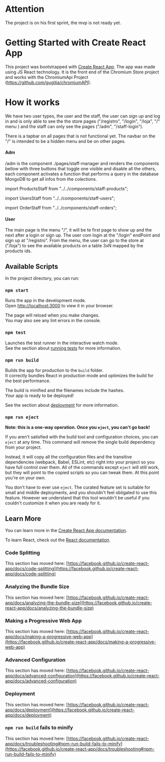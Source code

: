 # Attention
The project is on his first sprint,  the mvp is not ready yet.

# Getting Started with Create React App

This project was bootstrapped with [Create React App](https://github.com/facebook/create-react-app).
The app was made using JS React technology.
It is the front end of the Chromium Store project and works with the ChromiumApi Project (https://github.com/gugitia/chromiumAPI).

# How it works

We have two user types, the user and the staff, the user can sign up and log in and is only able to see the the store pages ("/registro", "/login", "/loja", "/" menu ) and the staff can only see the pages ("/adm", "/staff-login").

There is a tapbar on all pages that is not functional yet.
The navbar on the "/" is intended to be a hidden menu and be on other pages.

#### Adm

/adm is the component ./pages/staff-manager and renders the components bellow with three buttons that toggle one visible and disable all the others,
each component activates a function that performs a query in the database MongoDB to get all infos from the colections.

import ProductsStaff from "../../components/staff-products";

import UsersStaff from "../../components/staff-users";

import OrderStaff from "../../components/staff-orders";


#### User

The main page is the menu "/", it will be te first page to show up and the next after a login or sign up.
The user com login at the "/login" endPoint and sign up at "/registro".
From the menu, the user can go to the store at ("/loja") to see the available products on a table 3xN mapped by the products ids.

## Available Scripts

In the project directory, you can run:

### `npm start`

Runs the app in the development mode.\
Open [http://localhost:3000](http://localhost:3000) to view it in your browser.

The page will reload when you make changes.\
You may also see any lint errors in the console.

### `npm test`

Launches the test runner in the interactive watch mode.\
See the section about [running tests](https://facebook.github.io/create-react-app/docs/running-tests) for more information.

### `npm run build`

Builds the app for production to the `build` folder.\
It correctly bundles React in production mode and optimizes the build for the best performance.

The build is minified and the filenames include the hashes.\
Your app is ready to be deployed!

See the section about [deployment](https://facebook.github.io/create-react-app/docs/deployment) for more information.

### `npm run eject`

**Note: this is a one-way operation. Once you `eject`, you can't go back!**

If you aren't satisfied with the build tool and configuration choices, you can `eject` at any time. This command will remove the single build dependency from your project.

Instead, it will copy all the configuration files and the transitive dependencies (webpack, Babel, ESLint, etc) right into your project so you have full control over them. All of the commands except `eject` will still work, but they will point to the copied scripts so you can tweak them. At this point you're on your own.

You don't have to ever use `eject`. The curated feature set is suitable for small and middle deployments, and you shouldn't feel obligated to use this feature. However we understand that this tool wouldn't be useful if you couldn't customize it when you are ready for it.

## Learn More

You can learn more in the [Create React App documentation](https://facebook.github.io/create-react-app/docs/getting-started).

To learn React, check out the [React documentation](https://reactjs.org/).

### Code Splitting

This section has moved here: [https://facebook.github.io/create-react-app/docs/code-splitting](https://facebook.github.io/create-react-app/docs/code-splitting)

### Analyzing the Bundle Size

This section has moved here: [https://facebook.github.io/create-react-app/docs/analyzing-the-bundle-size](https://facebook.github.io/create-react-app/docs/analyzing-the-bundle-size)

### Making a Progressive Web App

This section has moved here: [https://facebook.github.io/create-react-app/docs/making-a-progressive-web-app](https://facebook.github.io/create-react-app/docs/making-a-progressive-web-app)

### Advanced Configuration

This section has moved here: [https://facebook.github.io/create-react-app/docs/advanced-configuration](https://facebook.github.io/create-react-app/docs/advanced-configuration)

### Deployment

This section has moved here: [https://facebook.github.io/create-react-app/docs/deployment](https://facebook.github.io/create-react-app/docs/deployment)

### `npm run build` fails to minify

This section has moved here: [https://facebook.github.io/create-react-app/docs/troubleshooting#npm-run-build-fails-to-minify](https://facebook.github.io/create-react-app/docs/troubleshooting#npm-run-build-fails-to-minify)
